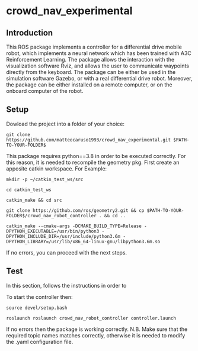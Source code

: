 # crowd_nav_experimental
## Introduction
This ROS package implements a controller for a differential drive mobile robot, which implements a neural network which has been trained with A3C Reinforcement Learning. The package allows the interaction with the visualization software Rviz, and allows the user to communicate waypoints directly from the keyboard.
The package can be either be used in the simulation software Gazebo, or with a real differential drive robot. Moreover, the package can be either installed on a remote computer, or on the onboard computer of the robot.

## Setup
Dowload the project into a folder of your choice:

```git clone https://github.com/matteocaruso1993/crowd_nav_experimental.git $PATH-TO-YOUR-FOLDER$```

This package requires python==3.8 in order to be executed correctly. For this reason, it is needed to recompile the geometry pkg. First create an apposite catkin workspace. For Example:

```mkdir -p ~/catkin_test_ws/src```

```cd catkin_test_ws```

```catkin_make && cd src```

```git clone https://github.com/ros/geometry2.git && cp $PATH-TO-YOUR-FOLDER$/crowd_nav_robot_controller . && cd ..```

```catkin_make --cmake-args -DCMAKE_BUILD_TYPE=Release -DPYTHON_EXECUTABLE=/usr/bin/python3 -DPYTHON_INCLUDE_DIR=/usr/include/python3.6m -DPYTHON_LIBRARY=/usr/lib/x86_64-linux-gnu/libpython3.6m.so```


If no errors, you can proceed with the next steps.

## Test
In this section, follows the instructions in order to 

To start the controller then:

```source devel/setup.bash```

```roslaunch roslaunch crowd_nav_robot_controller controller.launch```

If no errors then the package is working correctly.
N.B. Make sure that the required topic names matches correctly, otherwise it is needed to modify the .yaml configuration file.





